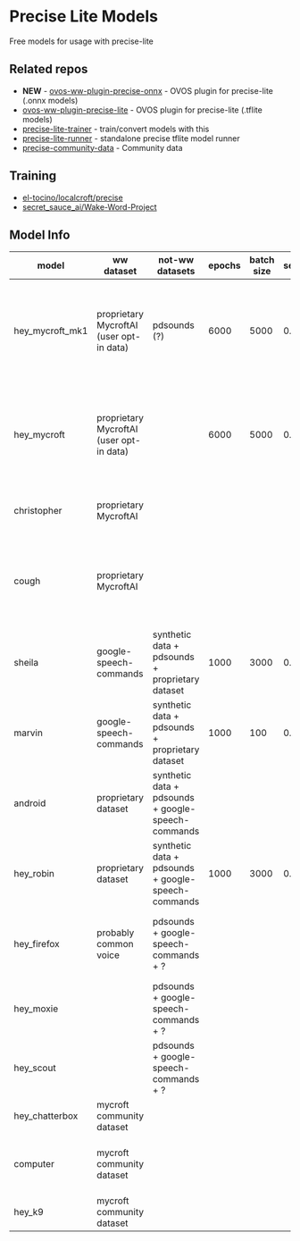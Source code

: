 # Precise Lite Models

Free models for usage with precise-lite

## Related repos

- **NEW** - [ovos-ww-plugin-precise-onnx](https://github.com/TigreGotico/ovos-ww-plugin-precise-onnx) - OVOS plugin for precise-lite  (.onnx models)
- [ovos-ww-plugin-precise-lite](https://github.com/OpenVoiceOS/ovos-ww-plugin-precise-lite) - OVOS plugin for precise-lite (.tflite models)
- [precise-lite-trainer](https://github.com/OpenVoiceOS/precise-lite-trainer) - train/convert models with this
- [precise-lite-runner](https://github.com/OpenVoiceOS/precise_lite_runner) - standalone precise tflite model runner
- [precise-community-data](https://github.com/MycroftAI/precise-community-data) - Community data

## Training

- [el-tocino/localcroft/precise](https://github.com/el-tocino/localcroft/blob/master/precise/Precise.md)
- [secret_sauce_ai/Wake-Word-Project](https://github.com/secretsauceai/secret_sauce_ai/wiki/Wake-Word-Project)

## Model Info

| model           | ww dataset                               | not-ww datasets                                    | epochs | batch size | sensitivity | dopout | notes                                                                                                            |
|-----------------|------------------------------------------|----------------------------------------------------|--------|------------|-------------|--------|------------------------------------------------------------------------------------------------------------------|
| hey_mycroft_mk1 | proprietary MycroftAI (user opt-in data) | pdsounds (?)                                       | 6000   | 5000       | 0.8         | 0.2    | model for the Mark I - data collected via previous pocketsphinx wakeword and tagged via crowdsourcing in a WebUI |
| hey_mycroft     | proprietary MycroftAI (user opt-in data) |                                                    | 6000   | 5000       | 0.8         | 0.2    | model for the Mark II - pitch classified (with 89% confidence level) and balanced version of the original set    |
| christopher     | proprietary MycroftAI                    |                                                    |        |            |             |        | unannounced but uploaded to MycroftAI github                                                                     |
| cough           | proprietary MycroftAI                    |                                                    |        |            |             |        | unannounced but uploaded to MycroftAI github, probably the result of their SickWeather collaboration             |
| sheila          | google-speech-commands                   | synthetic data + pdsounds + proprietary dataset    | 1000   | 3000       | 0.1         |        |                                                                                                                  |
| marvin          | google-speech-commands                   | synthetic data + pdsounds + proprietary dataset    | 1000   | 100        | 0.1         |        |                                                                                                                  |
| android         | proprietary dataset                      | synthetic data + pdsounds + google-speech-commands |        |            |             |        | dataset known to contain mislabeled samples                                                                      |
| hey_robin       | proprietary dataset                      | synthetic data + pdsounds + google-speech-commands | 1000   | 3000       | 0.2         |        |                                                                                                                  |
| hey_firefox     | probably common voice                    | pdsounds + google-speech-commands + ?              |        |            |             |        | no longer available, dataset was linked in castorini/howl repository                                             |
| hey_moxie       |                                          | pdsounds + google-speech-commands + ?              |        |            |             |        |                                                                                                                  |
| hey_scout       |                                          | pdsounds + google-speech-commands + ?              |        |            |             |        |                                                                                                                  |
| hey_chatterbox  | mycroft community dataset                |                                                    |        |            |             |        |                                                                                                                  |
| computer        | mycroft community dataset                |                                                    |        |            |             |        | wrong model uploaded or not trained long enough, avoid                                                           |
| hey_k9          | mycroft community dataset                |                                                    |        |            |             |        |                                                                                                                  |